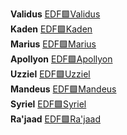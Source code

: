 **Validus** [EDF🟩Validus](EDF🟩Validus.md)  
**Kaden** [EDF🟩Kaden](EDF🟩Kaden.md)  
**Marius** [EDF🟩Marius](EDF🟩Marius.md)  
**Apollyon** [EDF🟩Apollyon](EDF🟩Apollyon.md)  
**Uzziel** [EDF🟩Uzziel](EDF🟩Uzziel.md)  
**Mandeus** [EDF🟩Mandeus](EDF🟩Mandeus.md)  
**Syriel** [EDF🟩Syriel](EDF🟩Syriel.md)  
**Ra'jaad** [EDF🟩Ra'jaad](EDF🟩Ra'jaad.md)